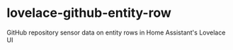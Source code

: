 # lovelace-github-entity-row
GitHub repository sensor data on entity rows in Home Assistant's Lovelace UI
